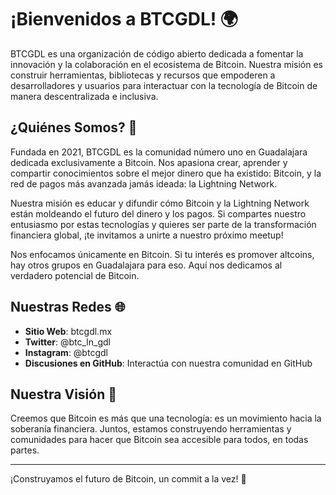 # ¡Bienvenidos a BTCGDL! 🌍

BTCGDL es una organización de código abierto dedicada a fomentar la innovación y la colaboración en el ecosistema de Bitcoin. Nuestra misión es construir herramientas, bibliotecas y recursos que empoderen a desarrolladores y usuarios para interactuar con la tecnología de Bitcoin de manera descentralizada e inclusiva.

## ¿Quiénes Somos? 🤔

Fundada en 2021, BTCGDL es la comunidad número uno en Guadalajara dedicada exclusivamente a Bitcoin. Nos apasiona crear, aprender y compartir conocimientos sobre el mejor dinero que ha existido: Bitcoin, y la red de pagos más avanzada jamás ideada: la Lightning Network.

Nuestra misión es educar y difundir cómo Bitcoin y la Lightning Network están moldeando el futuro del dinero y los pagos. Si compartes nuestro entusiasmo por estas tecnologías y quieres ser parte de la transformación financiera global, ¡te invitamos a unirte a nuestro próximo meetup!

Nos enfocamos únicamente en Bitcoin. Si tu interés es promover altcoins, hay otros grupos en Guadalajara para eso. Aquí nos dedicamos al verdadero potencial de Bitcoin.

## Nuestras Redes 🌐

- **Sitio Web**: btcgdl.mx
- **Twitter**: @btc_ln_gdl
- **Instagram**: @btcgdl
- **Discusiones en GitHub**: Interactúa con nuestra comunidad en GitHub

## Nuestra Visión 🌟

Creemos que Bitcoin es más que una tecnología: es un movimiento hacia la soberanía financiera. Juntos, estamos construyendo herramientas y comunidades para hacer que Bitcoin sea accesible para todos, en todas partes.

---

¡Construyamos el futuro de Bitcoin, un commit a la vez! 🚀